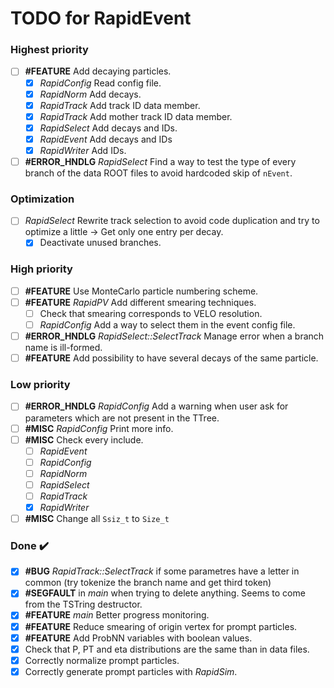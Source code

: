# TODO for RapidEvent

### Highest priority

- [ ] **#FEATURE** Add decaying particles.
    - [x] _RapidConfig_ Read config file.
    - [x] _RapidNorm_ Add decays.
    - [x] _RapidTrack_ Add track ID data member.
    - [x] _RapidTrack_ Add mother track ID data member.
    - [x] _RapidSelect_ Add decays and IDs.
    - [x] _RapidEvent_ Add decays and IDs
    - [x] _RapidWriter_ Add IDs.
- [ ] **#ERROR_HNDLG** _RapidSelect_ Find a way to test the type of every
    branch of the data ROOT files to avoid hardcoded skip of `nEvent`.

### Optimization
- [ ] _RapidSelect_ Rewrite track selection to avoid code duplication and
try to optimize a little -> Get only one entry per decay.
    - [x] Deactivate unused branches.

### High priority
- [ ] **#FEATURE** Use MonteCarlo particle numbering scheme.
- [ ] **#FEATURE** _RapidPV_ Add different smearing techniques.
    - [ ] Check that smearing corresponds to VELO resolution.
    - [ ] _RapidConfig_ Add a way to select them in the event config file.
- [ ] **#ERROR_HNDLG** _RapidSelect::SelectTrack_ Manage error when a branch
name is ill-formed.
- [ ] **#FEATURE** Add possibility to have several decays of the same particle.

### Low priority

- [ ] **#ERROR_HNDLG** _RapidConfig_ Add a warning when user ask for parameters
which are not present in the TTree.
- [ ] **#MISC** _RapidConfig_ Print more info.
- [ ] **#MISC** Check every include.
    - [ ] _RapidEvent_
    - [ ] _RapidConfig_
    - [ ] _RapidNorm_
    - [ ] _RapidSelect_
    - [ ] _RapidTrack_
    - [x] _RapidWriter_
- [ ] **#MISC** Change all `Ssiz_t` to `Size_t`

### Done :heavy_check_mark:

- [x] **#BUG** _RapidTrack::SelectTrack_ if some parametres have a letter in
common (try tokenize the branch name and get third token)
- [x] **#SEGFAULT** in _main_ when trying to delete anything. Seems to come
from the TSTring destructor.
- [x] **#FEATURE** _main_ Better progress monitoring.
- [x] **#FEATURE** Reduce smearing of origin vertex for prompt particles.
- [x] **#FEATURE** Add ProbNN variables with boolean values.
- [x] Check that P, PT and eta distributions are the same than in data files.
- [x] Correctly normalize prompt particles.
- [x] Correctly generate prompt particles with _RapidSim_.
